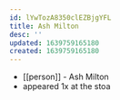 ```yaml
---
id: lYwTozA8350clEZBjgYFL
title: Ash Milton
desc: ''
updated: 1639759165180
created: 1639759165180
---
```



- [[person]] - Ash Milton
- appeared 1x at the stoa
